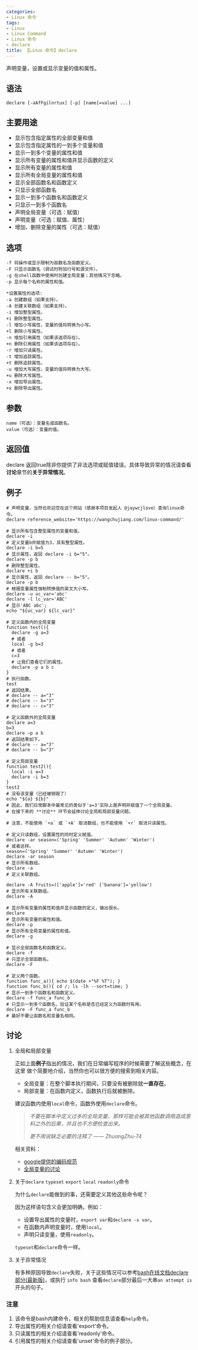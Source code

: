 ```yaml
---
categories:
- Linux 命令
tags:
- Linux
- Linux Command
- Linux 命令
- declare
title: 【Linux 命令】declare
---
```


声明变量，设置或显示变量的值和属性。

## 语法

```shell
declare [-aAfFgilnrtux] [-p] [name[=value] ...]
```

## 主要用途

- 显示包含指定属性的全部变量和值
- 显示包含指定属性的一到多个变量和值
- 显示一到多个变量的属性和值
- 显示所有变量的属性和值并显示函数的定义
- 显示所有变量的属性和值
- 显示所有全局变量的属性和值
- 显示全部函数名和函数定义
- 只显示全部函数名
- 显示一到多个函数名和函数定义
- 只显示一到多个函数名
- 声明全局变量（可选：赋值）
- 声明变量（可选：赋值、属性）
- 增加、删除变量的属性（可选：赋值）

##  选项

```shell
-f 将操作或显示限制为函数名及函数定义。
-F 只显示函数名（调试时附加行号和源文件）。
-g 在shell函数中使用时创建全局变量；其他情况下忽略。
-p 显示每个名称的属性和值。

*设置属性的选项:
-a 创建数组（如果支持）。
-A 创建关联数组（如果支持）。
-i 增加整型属性。
+i 删除整型属性。
-l 增加小写属性，变量的值将转换为小写。
+l 删除小写属性。
-n 增加引用属性（如果该选项存在）。
+n 删除引用属性（如果该选项存在）。
-r 增加只读属性。
-t 增加追踪属性。
+t 删除追踪属性。
-u 增加大写属性，变量的值将转换为大写。
+u 删除大写属性。
-x 增加导出属性。
+x 删除导出属性。
```

## 参数

```shell
name（可选）：变量名或函数名。
value（可选）：变量的值。
```

## 返回值

declare 返回true除非你提供了非法选项或赋值错误。具体导致异常的情况请查看**讨论**章节的**关于异常情况**。

## 例子

```shell
# 声明变量，当然也欢迎您在这个网站（感谢本项目发起人 @jaywcjlove）查询linux命令。
declare reference_website='https://wangchujiang.com/linux-command/'

# 显示所有包含整型属性的变量和值。
declare -i
# 定义变量b并赋值为3，具有整型属性。
declare -i b=5
# 显示属性，返回 declare -i b="5"。
declare -p b
# 删除整型属性。
declare +i b
# 显示属性，返回 declare -- b="5"。
declare -p b
# 根据变量属性强制转换值的英文大小写。
declare -u uc_var='abc'
declare -l lc_var='ABC'
# 显示'ABC abc';
echo "${uc_var} ${lc_var}"
```

```shell
# 定义函数内的全局变量
function test(){
  declare -g a=3
  # 或者
  local -g b=3
  # 或者
  c=3
  # 让我们查看它们的属性。
  declare -p a b c
}
# 执行函数。
test
# 返回结果。
# declare -- a="3"
# declare -- b="3"
# declare -- c="3"

# 定义函数外的全局变量
declare a=3
b=3
declare –p a b
# 返回结果如下。
# declare -- a="3"
# declare -- b="3"

# 定义局部变量
function test2(){
  local -i a=3
  declare -i b=3
}
test2
# 没有该变量（已经被销毁了）
echo "${a} ${b}"
# 因此，我们日常脚本中最常见的类似于'a=3'实际上是声明并赋值了一个全局变量。
# 在接下来的 **讨论** 环节会延伸讨论全局和局部变量问题。
```

```shell
# 注意，不能使用 `+a` 或 `+A` 取消数组，也不能使用 `+r` 取消只读属性。

# 定义只读数组，设置属性的同时定义赋值。
declare -ar season=('Spring' 'Summer' 'Autumn' 'Winter')
# 或者这样。
season=('Spring' 'Summer' 'Autumn' 'Winter')
declare -ar season
# 显示所有数组。
declare -a
# 定义关联数组。

declare -A fruits=(['apple']='red' ['banana']='yellow')
# 显示所有关联数组。
declare -A
```

```shell
# 显示所有变量的属性和值并显示函数的定义，输出很长。
declare
# 显示所有变量的属性和值。
declare -p
# 显示所有全局变量的属性和值。
declare -g
```

```shell
# 显示全部函数名和函数定义。
declare -f
# 只显示全部函数名。
declare -F

# 定义两个函数。
function func_a(){ echo $(date +"%F %T"); }
function func_b(){ cd /; ls -lh --sort=time; }
# 显示一到多个函数名和函数定义。
declare -f func_a func_b
# 只显示一到多个函数名，验证某个名称是否已经定义为函数时有用。
declare -F func_a func_b
# 最好不要让函数名和变量名相同。
```


## 讨论

1. 全局和局部变量
   
   正如上面**例子**指出的情况，我们在日常编写程序的时候需要了解这些概念，在这里
   做个简要地介绍，当然你也可以很方便的搜索到相关内容。
   
   - 全局变量：在整个脚本执行期间，只要没有被删除就**一直存在**。
   - 局部变量：在函数内定义，函数执行后就被删除。
   
   建议函数内使用`local`命令，函数外使用`declare`命令。
   
   > *不要在脚本中定义过多的全局变量，那样可能会被其他函数调用造成意料之外的后果，并且也不方便检查出来。*
   >
   > *更不用说缺乏必要的注释了 —— ZhuangZhu-74*
   
   相关资料：
   
   - [google提供的编码规范](https://github.com/google/styleguide)
   - [全局变量的讨论](https://unix.stackexchange.com/questions/381761/what-do-declare-name-and-declare-g-do)
   
2. 关于`declare` `typeset` `export` `local` `readonly`命令
   
   为什么`declare`能做到的事，还需要定义其他这些命令呢？
   
   因为这样语句含义会更加明确，例如：
   - 设置导出属性的变量时，`export var`和`declare -x var`。
   - 在函数内声明变量时，使用`local`。
   - 声明只读变量，使用`readonly`。
   
   `typeset`和`declare`命令一样。
   
3. 关于异常情况

   有多种原因导致`declare`失败，关于这些情况可以参考[bash在线文档declare部分\(最新版\)](https://www.gnu.org/software/bash/manual/bash.html#index-declare)，或执行 `info bash`
   查看`declare`部分最后一大串`an attempt is`开头的句子。
   
### 注意

1. 该命令是bash内建命令，相关的帮助信息请查看`help`命令。
2. 导出属性的相关介绍请查看'export'命令。
3. 只读属性的相关介绍请查看'readonly'命令。
4. 引用属性的相关介绍请查看'unset'命令的例子部分。

<!-- Linux命令行搜索引擎：https://jaywcjlove.github.io/linux-command/ -->
